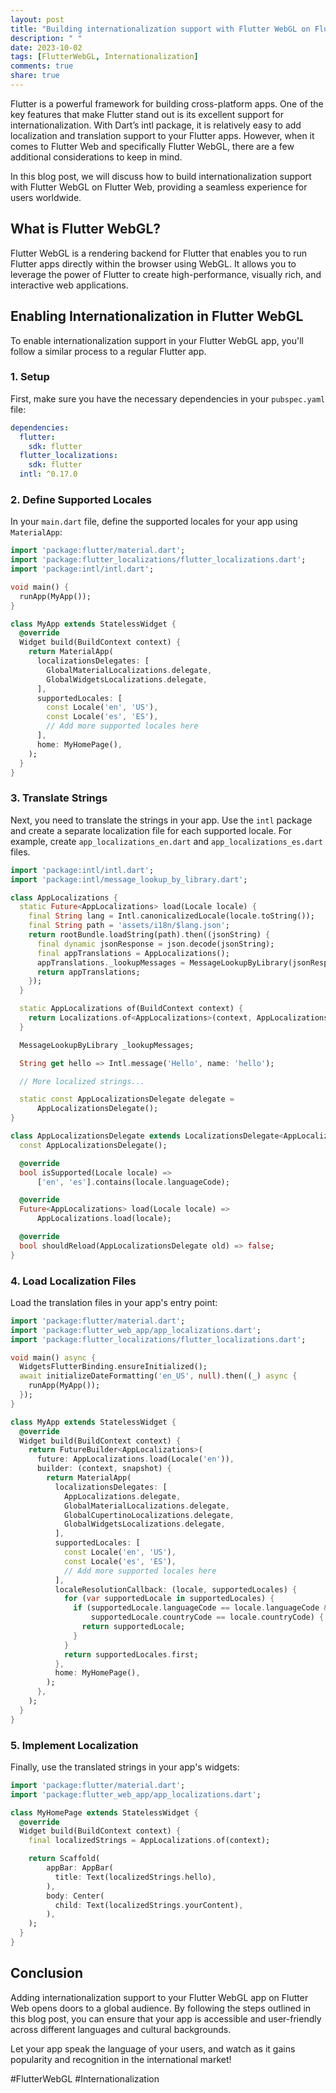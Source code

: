 ```yaml
---
layout: post
title: "Building internationalization support with Flutter WebGL on Flutter Web"
description: " "
date: 2023-10-02
tags: [FlutterWebGL, Internationalization]
comments: true
share: true
---
```


Flutter is a powerful framework for building cross-platform apps. One of the key features that make Flutter stand out is its excellent support for internationalization. With Dart’s intl package, it is relatively easy to add localization and translation support to your Flutter apps. However, when it comes to Flutter Web and specifically Flutter WebGL, there are a few additional considerations to keep in mind.

In this blog post, we will discuss how to build internationalization support with Flutter WebGL on Flutter Web, providing a seamless experience for users worldwide.

## What is Flutter WebGL?

Flutter WebGL is a rendering backend for Flutter that enables you to run Flutter apps directly within the browser using WebGL. It allows you to leverage the power of Flutter to create high-performance, visually rich, and interactive web applications.

## Enabling Internationalization in Flutter WebGL

To enable internationalization support in your Flutter WebGL app, you'll follow a similar process to a regular Flutter app.

### 1. Setup

First, make sure you have the necessary dependencies in your `pubspec.yaml` file:

```yaml
dependencies:
  flutter:
    sdk: flutter
  flutter_localizations:
    sdk: flutter
  intl: ^0.17.0
```

### 2. Define Supported Locales

In your `main.dart` file, define the supported locales for your app using `MaterialApp`:

```dart
import 'package:flutter/material.dart';
import 'package:flutter_localizations/flutter_localizations.dart';
import 'package:intl/intl.dart';

void main() {
  runApp(MyApp());
}

class MyApp extends StatelessWidget {
  @override
  Widget build(BuildContext context) {
    return MaterialApp(
      localizationsDelegates: [
        GlobalMaterialLocalizations.delegate,
        GlobalWidgetsLocalizations.delegate,
      ],
      supportedLocales: [
        const Locale('en', 'US'),
        const Locale('es', 'ES'),
        // Add more supported locales here
      ],
      home: MyHomePage(),
    );
  }
}
```

### 3. Translate Strings

Next, you need to translate the strings in your app. Use the `intl` package and create a separate localization file for each supported locale. For example, create `app_localizations_en.dart` and `app_localizations_es.dart` files.

```dart
import 'package:intl/intl.dart';
import 'package:intl/message_lookup_by_library.dart';

class AppLocalizations {
  static Future<AppLocalizations> load(Locale locale) {
    final String lang = Intl.canonicalizedLocale(locale.toString());
    final String path = 'assets/i18n/$lang.json';
    return rootBundle.loadString(path).then((jsonString) {
      final dynamic jsonResponse = json.decode(jsonString);
      final appTranslations = AppLocalizations();
      appTranslations._lookupMessages = MessageLookupByLibrary(jsonResponse);
      return appTranslations;
    });
  }

  static AppLocalizations of(BuildContext context) {
    return Localizations.of<AppLocalizations>(context, AppLocalizations);
  }

  MessageLookupByLibrary _lookupMessages;

  String get hello => Intl.message('Hello', name: 'hello');

  // More localized strings...

  static const AppLocalizationsDelegate delegate =
      AppLocalizationsDelegate();
}

class AppLocalizationsDelegate extends LocalizationsDelegate<AppLocalizations> {
  const AppLocalizationsDelegate();

  @override
  bool isSupported(Locale locale) =>
      ['en', 'es'].contains(locale.languageCode);

  @override
  Future<AppLocalizations> load(Locale locale) =>
      AppLocalizations.load(locale);

  @override
  bool shouldReload(AppLocalizationsDelegate old) => false;
}
```

### 4. Load Localization Files

Load the translation files in your app's entry point:

```dart
import 'package:flutter/material.dart';
import 'package:flutter_web_app/app_localizations.dart';
import 'package:flutter_localizations/flutter_localizations.dart';

void main() async {
  WidgetsFlutterBinding.ensureInitialized();
  await initializeDateFormatting('en_US', null).then((_) async {
    runApp(MyApp());
  });
}

class MyApp extends StatelessWidget {
  @override
  Widget build(BuildContext context) {
    return FutureBuilder<AppLocalizations>(
      future: AppLocalizations.load(Locale('en')),
      builder: (context, snapshot) {
        return MaterialApp(
          localizationsDelegates: [
            AppLocalizations.delegate,
            GlobalMaterialLocalizations.delegate,
            GlobalCupertinoLocalizations.delegate,
            GlobalWidgetsLocalizations.delegate,
          ],
          supportedLocales: [
            const Locale('en', 'US'),
            const Locale('es', 'ES'),
            // Add more supported locales here
          ],
          localeResolutionCallback: (locale, supportedLocales) {
            for (var supportedLocale in supportedLocales) {
              if (supportedLocale.languageCode == locale.languageCode &&
                  supportedLocale.countryCode == locale.countryCode) {
                return supportedLocale;
              }
            }
            return supportedLocales.first;
          },
          home: MyHomePage(),
        );
      },
    );
  }
}
```

### 5. Implement Localization

Finally, use the translated strings in your app's widgets:

```dart
import 'package:flutter/material.dart';
import 'package:flutter_web_app/app_localizations.dart';

class MyHomePage extends StatelessWidget {
  @override
  Widget build(BuildContext context) {
    final localizedStrings = AppLocalizations.of(context);

    return Scaffold(
        appBar: AppBar(
          title: Text(localizedStrings.hello),
        ),
        body: Center(
          child: Text(localizedStrings.yourContent),
        ),
    );
  }
}
```

## Conclusion

Adding internationalization support to your Flutter WebGL app on Flutter Web opens doors to a global audience. By following the steps outlined in this blog post, you can ensure that your app is accessible and user-friendly across different languages and cultural backgrounds.

Let your app speak the language of your users, and watch as it gains popularity and recognition in the international market!

\#FlutterWebGL #Internationalization